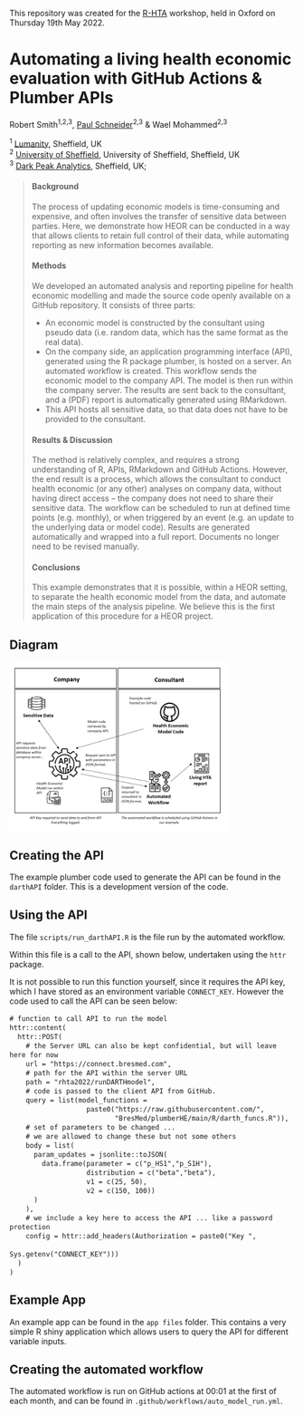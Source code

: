 This repository was created for the [R-HTA](https://r-hta.org/) workshop, held in Oxford on Thursday 19th May 2022. 

# **Automating a living health economic evaluation with GitHub Actions & Plumber APIs**

Robert Smith<sup>1,2,3</sup>,   [Paul Schneider](pschneider@darkpeakanalytics.com)<sup>2,3</sup> & Wael Mohammed<sup>2,3</sup>

<sup>1</sup> [Lumanity](https://lumanity.com/), Sheffield, UK    
<sup>2</sup> [University of Sheffield](https://www.sheffield.ac.uk/scharr), University of Sheffield, Sheffield, UK    
<sup>3</sup> [Dark Peak Analytics](https://darkpeakanalytics.com/), Sheffield, UK;

>#### **Background**
>
>The process of updating economic models is time-consuming and expensive, and often involves the transfer of sensitive data between parties. Here, we demonstrate how HEOR can be conducted in a way that allows clients to retain full control of their data, while automating reporting as new information becomes available.
>
>#### **Methods**
>
>We developed an automated analysis and reporting pipeline for health economic modelling and made the source code openly available on a GitHub repository. It consists of three parts:
> -	An economic model is constructed by the consultant using pseudo data (i.e. random data, which has the same format as the real data).
> -	On the company side, an application programming interface (API), generated using the R package plumber, is hosted on a server. An automated workflow is created. This workflow sends the economic model to the company API. The model is then run within the company server. The results are sent back to the consultant, and a (PDF) report is automatically generated using RMarkdown.
> - This API hosts all sensitive data, so that data does not have to be provided to the consultant.
>
>#### **Results & Discussion**
>
>The method is relatively complex, and requires a strong understanding of R, APIs, RMarkdown and GitHub Actions. However, the end result is a process, which allows the consultant to conduct health economic (or any other) analyses on company data, without having direct access – the company does not need to share their sensitive data. The workflow can be scheduled to run at defined time points (e.g. monthly), or when triggered by an event (e.g. an update to the underlying data or model code). Results are generated automatically and wrapped into a full report. Documents no longer need to be revised manually.
>
>#### **Conclusions**
>
>This example demonstrates that it is possible, within a HEOR setting, to separate the health economic model from the data, and automate the main steps of the analysis pipeline. We believe this is the first application of this procedure for a HEOR project.


## Diagram
<img src='app_files/www/process_diagram.PNG' height="300" align="center"/>


## Creating the API

The example plumber code used to generate the API can be found in the `darthAPI` folder. This is a development version of the code.

## Using the API

The file `scripts/run_darthAPI.R` is the file run by the automated workflow.

Within this file is a call to the API, shown below, undertaken using the `httr` package.

It is not possible to run this function yourself, since it requires the API key, which I have stored as an environment variable `CONNECT_KEY`. However the code used to call the API can be seen below:

```
# function to call API to run the model
httr::content(
  httr::POST(
    # the Server URL can also be kept confidential, but will leave here for now 
    url = "https://connect.bresmed.com",
    # path for the API within the server URL
    path = "rhta2022/runDARTHmodel",
    # code is passed to the client API from GitHub.
    query = list(model_functions = 
                   paste0("https://raw.githubusercontent.com/",
                          "BresMed/plumberHE/main/R/darth_funcs.R")),
    # set of parameters to be changed ... 
    # we are allowed to change these but not some others
    body = list(
      param_updates = jsonlite::toJSON(
        data.frame(parameter = c("p_HS1","p_S1H"),
                   distribution = c("beta","beta"),
                   v1 = c(25, 50),
                   v2 = c(150, 100))
      )
    ),
    # we include a key here to access the API ... like a password protection
    config = httr::add_headers(Authorization = paste0("Key ", 
                                                      Sys.getenv("CONNECT_KEY")))
  )
)

```

## Example App

An example app can be found in the `app files` folder. This contains a very simple R shiny application which allows users to query the API for different variable inputs.


## Creating the automated workflow

The automated workflow is run on GitHub actions at 00:01 at the first of each month, and can be found in `.github/workflows/auto_model_run.yml`.

